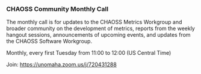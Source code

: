 ### CHAOSS Community Monthly Call

The monthly call is for updates to the CHAOSS Metrics Workgroup and broader community on the development of metrics, reports from the weekly hangout sessions, announcements of upcoming events, and updates from the CHAOSS Software Workgroup.

Monthly, every first Tuesday from 11:00 to 12:00 (US Central Time)

Join: https://unomaha.zoom.us/j/720431288
